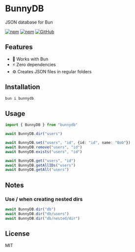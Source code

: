 # BunnyDB
JSON database for Bun

[![npm](https://img.shields.io/npm/v/bunnydb)](https://www.npmjs.com/package/bunnydb)
[![npm](https://img.shields.io/npm/dm/bunnydb)](https://www.npmjs.com/package/bunnydb)
[![GitHub](https://img.shields.io/github/license/jgtools/bunnydb)](https://github.com/git/git-scm.com/blob/main/MIT-LICENSE.txt)

## Features
- :rabbit: Works with Bun
- :zap: Zero dependencies
- :gear: Creates JSON files in regular folders

## Installation

```bash
bun i bunnydb
```

## Usage

```typescript
import { BunnyDB } from "bunnydb"

await BunnyDB.dir("users")

await BunnyDB.set("users", "id", {id: "id", name: "Bob"})
await BunnyDB.remove("users", "id")
await BunnyDB.exists("users", "id")

await BunnyDB.get("users", "id")
await BunnyDB.getAllIDs("users")
await BunnyDB.getAll("users")
```

## Notes

### Use / when creating nested dirs
```typescript
await BunnyDB.dir("db")
await BunnyDB.dir("db/users")
await BunnyDB.dir("db/nested/dir")
```

## License

MIT
